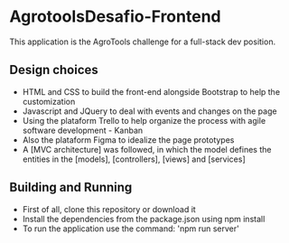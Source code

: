 # AgrotoolsDesafio-Frontend

This application is the AgroTools challenge for a full-stack dev position.

## Design choices

* HTML and CSS to build the front-end alongside Bootstrap to help the customization
* Javascript and JQuery to deal with events and changes on the page
* Using the plataform Trello to help organize the process with agile software development - Kanban
* Also the plataform Figma to idealize the page prototypes
* A [MVC architecture] was followed, in which the model defines the entities in the [models], [controllers], [views] and [services]

## Building and Running

* First of all, clone this repository or download it
* Install the dependencies from the package.json using npm install
* To run the application use the command: 'npm run server'
